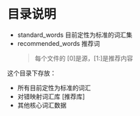 # 目录说明

- standard_words 目前定性为标准的词汇集
- recommended_words 推荐词
    > 每个文件的 [0]是源，[1:]是推荐内容

这个目录下存放：

- 所有目前定性为标准的词汇
- 对错映射词汇库 [推荐库]
- 其他核心词汇数据